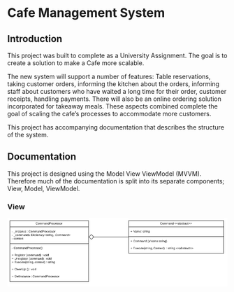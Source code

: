 # Cafe Management System

## Introduction

This project was built to complete as a University Assignment. The goal is to create a solution to make a Cafe more scalable.

The new system will support a number of features: Table reservations, taking customer orders, informing the kitchen about the orders, informing staff about customers who have waited a long time for their order, customer receipts, handling payments. There will also be an online ordering solution incorporated for takeaway meals. These aspects combined complete the goal of scaling the cafe’s processes to accommodate more customers.

This project has accompanying documentation that describes the structure of the system.

## Documentation

This project is designed using the Model View ViewModel (MVVM). Therefore much of the documentation is split into its separate components; View, Model, ViewModel.

### View



![alt text](https://github.com/LukeMcwha/CafeManagementSystem/blob/master/readme-images/commandProcessorUml.png?raw=true "Logo Title Text 1")

